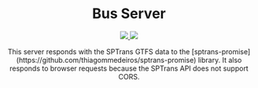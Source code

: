 <h1 align="center">Bus Server</h1>

<p align="center">
<a href="https://travis-ci.org/thiagommedeiros/bus-server" target="_blank">
<img src="https://travis-ci.org/thiagommedeiros/bus-server.svg?branch=master">
</a>
<a href="https://github.com/thiagommedeiros/bus-server/blob/master/LICENSE" target="_blank">
<img src="https://img.shields.io/github/license/mashape/apistatus.svg">
</a>
</p>

<p align="center">
This server responds with the SPTrans GTFS data to the [sptrans-promise](https://github.com/thiagommedeiros/sptrans-promise) library.
It also responds to browser requests because the SPTrans API does not support CORS.
</p>

